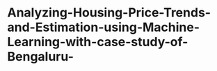 # Analyzing-Housing-Price-Trends-and-Estimation-using-Machine-Learning-with-case-study-of-Bengaluru-